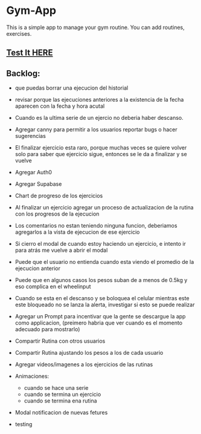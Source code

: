 # Gym-App

This is a simple app to manage your gym routine. You can add routines, exercises.

## [Test It HERE](https://javierbalonga.github.io/gym-app/) 

## Backlog:
- que puedas borrar una ejecucion del historial
- revisar porque las ejecuciones anteriores a la existencia de la fecha aparecen con la fecha y hora acutal
- Cuando es la ultima serie de un ejercio no deberia haber descanso.

- Agregar canny para permitir a los usuarios reportar bugs o hacer sugerencias

- El finalizar ejercicio esta raro, porque muchas veces se quiere volver solo para saber que ejercicio sigue, entonces se le da a finalizar y se vuelve
- Agregar Auth0
- Agregar Supabase
- Chart de progreso de los ejercicios
- Al finalizar un ejercicio agregar un proceso de actualizacion de la rutina con los progresos de la ejecucion
- Los comentarios no estan teniendo ninguna funcion, deberiamos agregarlos a la vista de ejecucion de ese ejercicio
- Si cierro el modal de cuando estoy haciendo un ejercicio, e intento ir para atrás me vuelve a abrir el modal
- Puede que el usuario no entienda cuando esta viendo el promedio de la ejecucion anterior
- Puede que en algunos casos los pesos suban de a menos de 0.5kg y eso complica en el wheelinput
- Cuando se esta en el descanso y se boloquea el celular mientras este este bloqueado no se lanza la alerta, investigar si esto se puede realizar
- Agregar un Prompt para incentivar que la gente se descargue la app como applicacion, (preimero habria que ver cuando es el momento adecuado para mostrarlo)
- Compartir Rutina con otros usuarios
- Compartir Rutina ajustando los pesos a los de cada usuario
- Agregar videos/imagenes a los ejercicios de las rutinas
- Animaciones:
    - cuando se hace una serie
    - cuando se termina un ejercicio
    - cuando se termina ena rutina
- Modal notificacion de nuevas fetures
- testing
